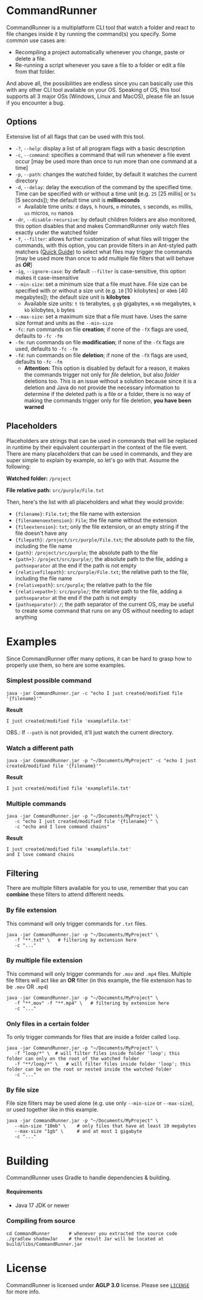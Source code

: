 # CommandRunner
CommandRunner is a multiplatform CLI tool that watch a folder and react to file changes inside it by running the command(s) you specify. Some common use cases are:

- Recompiling a project automatically whenever you change, paste or delete a file.
- Re-running a script whenever you save a file to a folder or edit a file from that folder.

And above all, the possibilities are endless since you can basically use this with any other CLI tool available on your OS. Speaking of OS, this tool supports all 3 major OSs (Windows, Linux and MacOS), please file an Issue if you encounter a bug.

## Options

Extensive list of all flags that can be used with this tool.

- `-?`, `--help`: display a list of all program flags with a basic description
- `-c`, `--command`: specifies a command that will run whenever a file event occur [may be used more than once to run more than one command at a time]
- `-p`, `--path`: changes the watched folder, by default it watches the current directory
- `-d`, `--delay`: delay the execution of the command by the specified time. Time can be specified with or without a time unit (e.g. `25` [25 millis] or `5s` [5 seconds]); the default time unit is **milliseconds**
  - Available time units: `d` days, `h` hours, `m` minutes, `s` seconds, `ms` millis, `us` micros, `ns` nanos
- `-dr`, `--disable-recursive`: by default children folders are also monitored, this option disables that and makes CommandRunner only watch files exactly under the watched folder
- `-f`, `--filter`: allows further customization of what files will trigger the commands, with this option, you can provide filters in an Ant-styled path matchers ([Quick Guide](https://confluence.atlassian.com/fisheye/pattern-matching-guide-960155410.html)) to select what files may trigger the commands [may be used more than once to add multiple file filters that will behave as **_OR_**]
- `-ig`, `--ignore-case`: by default `--filter` is case-sensitive, this option makes it case-insensitive
- `--min-size`: set a minimum size that a file must have. File size can be specified with or without a size unit (e.g. `10` [10 kilobytes] or `40mb` [40 megabytes]); the default size unit is **kilobytes**
  - Available size units: `t` `tb` terabytes, `g` `gb` gigabytes, `m` `mb` megabytes, `k` `kb` kilobytes, `b` bytes
- `--max-size`: set a maximum size that a file must have. Uses the same size format and units as the `--min-size`
- `-fc`: run commands on file **creation**; if none of the `-fX` flags are used, defaults to `-fc -fm`
- `-fm`: run commands on file **modification**; if none of the `-fX` flags are used, defaults to `-fc -fm`
- `-fd`: run commands on file **deletion**; if none of the `-fX` flags are used, defaults to `-fc -fm`
  - **Attention:** This option is disabled by default for a reason, it makes the commands trigger not only for _file_ deletion, but also _folder_ deletions too. This is an issue without a solution because since it is a deletion and Java do not provide the necessary information to determine if the deleted path is a file or a folder, there is no way of making the commands trigger only for file deletion, **you have been warned**


## Placeholders

Placeholders are strings that can be used in commands that will be replaced in runtime by their equivalent counterpart in the context of the file event. There are many placeholders that can be used in commands, and they are super simple to explain by example, so let's go with that. Assume the following:

**Watched folder:** `/project`

**File relative path:** `src/purple/File.txt`

Then, here's the list with all placeholders and what they would provide:

- `{filename}`: `File.txt`; the file name with extension
- `{filenamenoextension}`: `File`; the file name without the extension
- `{fileextension}`: `txt`; only the file extension, or an empty string if the file doesn't have any
- `{filepath}`: `/project/src/purple/File.txt`; the absolute path to the file, including the file name
- `{path}`: `/project/src/purple`; the absolute path to the file
- `{path+}`: `/project/src/purple/`; the absolute path to the file, adding a `pathseparator` at the end if the path is not empty
- `{relativefilepath}`: `src/purple/File.txt`; the relative path to the file, including the file name
- `{relativepath}`: `src/purple`; the relative path to the file
- `{relativepath+}`: `src/purple/`; the relative path to the file, adding a `pathseparator` at the end if the path is not empty
- `{pathseparator}`: `/`; the path separator of the current OS, may be useful to create some command that runs on any OS without needing to adapt anything

# Examples
Since CommandRunner offer many options, it can be hard to grasp how to properly use them, so here are some examples.

### Simplest possible command
```shell
java -jar CommandRunner.jar -c "echo I just created/modified file '{filename}'"
```

**Result**
```
I just created/modified file 'examplefile.txt'
```

OBS.: If `--path` is not provided, it'll just watch the current directory.

### Watch a different path
```shell
java -jar CommandRunner.jar -p "~/Documents/MyProject" -c "echo I just created/modified file '{filename}'"
```

**Result**
```
I just created/modified file 'examplefile.txt'
```

### Multiple commands
```shell
java -jar CommandRunner.jar -p "~/Documents/MyProject" \
   -c "echo I just created/modified file '{filename}'" \
   -c "echo and I love command chains"
```

**Result**
```
I just created/modified file 'examplefile.txt'
and I love command chains
```

## Filtering
There are multiple filters available for you to use, remember that you can **combine** these filters to attend different needs.

### By file extension

This command will only trigger commands for `.txt` files.

```shell
java -jar CommandRunner.jar -p "~/Documents/MyProject" \
   -f "**.txt" \   # filtering by extension here
   -c "..."
```

### By multiple file extension

This command will only trigger commands for `.mov` and `.mp4` files. Multiple file filters will act like an **OR** filter (in this example, the file extension has to be `.mov` OR `.mp4`)

```shell
java -jar CommandRunner.jar -p "~/Documents/MyProject" \
   -f "**.mov" -f "**.mp4" \   # filtering by extension here
   -c "..."
```

### Only files in a certain folder

To only trigger commands for files that are inside a folder called `loop`.

```shell
java -jar CommandRunner.jar -p "~/Documents/MyProject" \
   -f "loop/*" \  # will filter files inside folder 'loop'; this folder can only on the root of the watched folder
   -f "**/loop/*" \   # will filter files inside folder 'loop'; this folder can be on the root or nested inside the watched folder
   -c "..."
```

### By file size

File size filters may be used alone (e.g. use only `--min-size` or `--max-size`), or used together like in this example.

```shell
java -jar CommandRunner.jar -p "~/Documents/MyProject" \
   --min-size "10mb" \    # only files that have at least 10 megabytes
   --max-size "1gb" \     # and at most 1 gigabyte
   -c "..."
```

# Building

CommandRunner uses Gradle to handle dependencies & building.

#### Requirements
* Java 17 JDK or newer

### Compiling from source

```shell
cd CommandRunner       # whenever you extracted the source code
./gradlew shadowJar    # the result Jar will be located at build/libs/CommandRunner.jar
```

# License
CommandRunner is licensed under **AGLP 3.0** license. Please see [`LICENSE`](LICENSE) for more info.
